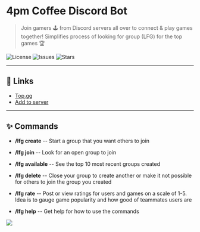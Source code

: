 # 4pm Coffee Discord Bot

> Join gamers 🕹️ from Discord servers all over to connect & play games together! Simplifies process of looking for group (LFG) for the top games 🏆

![License](https://img.shields.io/github/license/matt-cim/4pm-Coffee-Discord-Bot)
![Issues](https://img.shields.io/github/issues/matt-cim/4pm-Coffee-Discord-Bot)
![Stars](https://img.shields.io/github/stars/matt-cim/4pm-Coffee-Discord-Bot)

---

## 🔗 Links

- [Top.gg](https://top.gg/bot/1319859544624463892)
- [Add to server](https://discord.com/oauth2/authorize?client_id=1319859544624463892&permissions=3072&integration_type=0&scope=bot)

---

## ✨ Commands

- **/lfg create** -- Start a group that you want others to join

- **/lfg join** -- Look for an open group to join

- **/lfg available** -- See the top 10 most recent groups created

- **/lfg delete** -- Close your group to create another or make it not possible for others to join the group you created

- **/lfg rate** -- Post or view ratings for users and games on a scale of 1-5. Idea is to gauge game popularity and how good of teammates users are

- **/lfg help** -- Get help for how to use the commands

![](https://github.com/matt-cim/public/blob/main/demo.gif)

